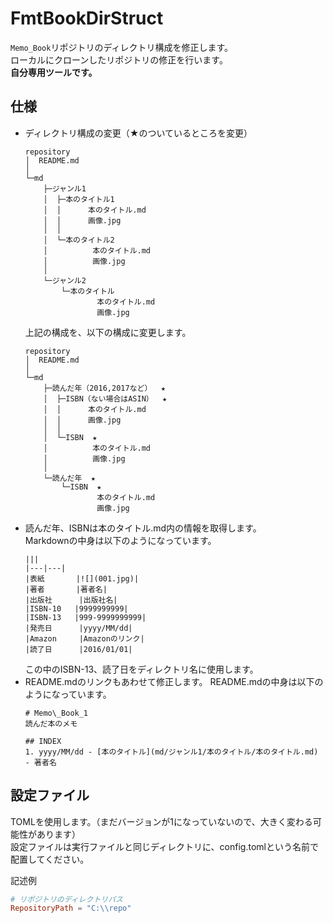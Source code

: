 # FmtBookDirStruct

`Memo_Book`リポジトリのディレクトリ構成を修正します。  
ローカルにクローンしたリポジトリの修正を行います。  
**自分専用ツールです。**

## 仕様
* ディレクトリ構成の変更（★のついているところを変更）
    ```
    repository
    │  README.md
    │
    └─md
        ├─ジャンル1
        │  ├─本のタイトル1
        │  │      本のタイトル.md
        │  │      画像.jpg
        │  │
        │  └─本のタイトル2
        │          本のタイトル.md
        │          画像.jpg
        │
        └─ジャンル2
            └─本のタイトル
                    本のタイトル.md
                    画像.jpg
    ```
    上記の構成を、以下の構成に変更します。
    ```
    repository
    │  README.md
    │
    └─md
        ├─読んだ年（2016,2017など）  ★
        │  ├─ISBN（ない場合はASIN）  ★
        │  │      本のタイトル.md
        │  │      画像.jpg
        │  │
        │  └─ISBN  ★
        │          本のタイトル.md
        │          画像.jpg
        │
        └─読んだ年  ★
            └─ISBN  ★
                    本のタイトル.md
                    画像.jpg
    ```
* 読んだ年、ISBNは本のタイトル.md内の情報を取得します。  
Markdownの中身は以下のようになっています。
    ```
    |||
    |---|---|
    |表紙       |![](001.jpg)|
    |著者       |著者名|
    |出版社      |出版社名|
    |ISBN-10   |9999999999|
    |ISBN-13   |999-9999999999|
    |発売日      |yyyy/MM/dd|
    |Amazon     |Amazonのリンク|
    |読了日      |2016/01/01|
    ```
    この中のISBN-13、読了日をディレクトリ名に使用します。  
* README.mdのリンクもあわせて修正します。
README.mdの中身は以下のようになっています。
    ```
    # Memo\_Book_1
    読んだ本のメモ
    
    ## INDEX
    1. yyyy/MM/dd - [本のタイトル](md/ジャンル1/本のタイトル/本のタイトル.md) - 著者名
    
    ```

## 設定ファイル
TOMLを使用します。（まだバージョンが1になっていないので、大きく変わる可能性があります）  
設定ファイルは実行ファイルと同じディレクトリに、config.tomlという名前で配置してください。  

記述例
```toml
# リポジトリのディレクトリパス
RepositoryPath = "C:\\repo"
```